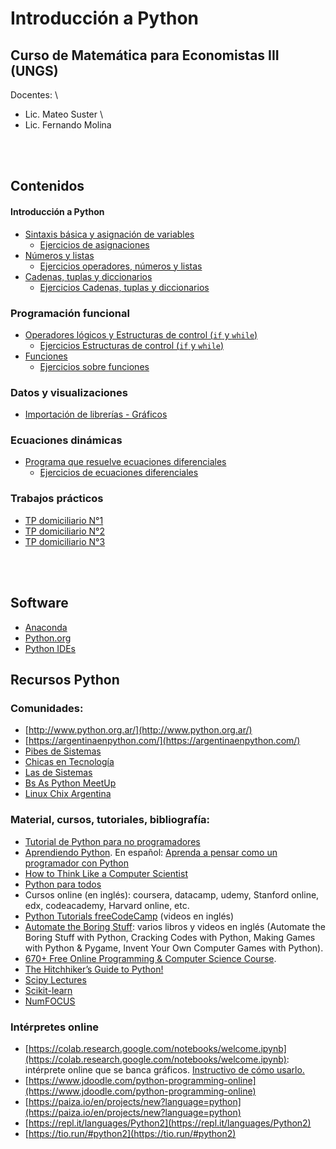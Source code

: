 # Introducción a Python
## Curso de Matemática para Economistas III (UNGS)

Docentes: \\
- Lic. Mateo Suster \\
- Lic. Fernando Molina

<br>
<br>

## Contenidos
#### Introducción a Python
  * [Sintaxis básica y asignación de variables](https://colab.research.google.com/drive/1tQeB0IJ1T0GoxvT95oy7I5WNSqkVOduT?usp=sharing)
    * [Ejercicios de asignaciones](https://colab.research.google.com/drive/1iUjhF72fVzcvhBW9obL_E1mIbzsiX6mK?usp=sharing)
  * [Números y listas](https://colab.research.google.com/drive/15RFG4oE_3lv_ArXkZvudDEDxgLJqrqrs?usp=sharing)
    * [Ejercicios operadores, números y listas](https://colab.research.google.com/drive/1JUZ0uU-YNSlt64j97qJoC-8IeWImWkj9?usp=sharing)
  * [Cadenas, tuplas y diccionarios](https://colab.research.google.com/drive/1nES9LPtKgGxoPQMEpix9U0a78hC3OAST?usp=sharing)
    * [Ejercicios Cadenas, tuplas y diccionarios](https://colab.research.google.com/drive/17DG6kJWtbkwVDVOcF9Nml4o81MYPSr8k?usp=sharing) 

### Programación funcional
  * [Operadores lógicos y Estructuras de control (`if` y `while`)](https://colab.research.google.com/drive/15IXq-bqW4cGecCNcJ2DPBWLVO_us-Sau?usp=sharing)
    * [Ejercicios Estructuras de control (`if` y `while`)](https://colab.research.google.com/drive/1d7oyEBkzSwHCz3TmYQCk4nIgrkpjXQ4g?usp=sharing)
  * [Funciones](https://colab.research.google.com/drive/1fgHJykIEOGvy5WV4CduyBGObTm-gGTLt?usp=sharing)
    * [Ejercicios sobre funciones](https://colab.research.google.com/drive/1gEvU7HznPoTRAWzpTX2cbBu2eAbGA2TU?usp=sharing)


### Datos y visualizaciones
  * [Importación de librerías - Gráficos](https://colab.research.google.com/drive/1gAkSxnh6xCAcPwtuPBecsVhfeN40ajvc?usp=sharing)

### Ecuaciones dinámicas
  * [Programa que resuelve ecuaciones diferenciales](https://colab.research.google.com/drive/19pO-BXE5CgdNWw6VUvfoGE_V1sRvz1R8?usp=sharing)  
    * [Ejercicios de ecuaciones diferenciales](https://colab.research.google.com/drive/1V6BNFKgypzMgdhHTc-2cBumNmiDENpLO?usp=sharing)

### Trabajos prácticos
* [TP domiciliario N°1](https://colab.research.google.com/drive/1Zgu67ae9o1gmBU3FOOapMovTdRhlsUwY?usp=sharing)
* [TP domiciliario N°2](https://colab.research.google.com/drive/1wLxUtrRV-16NoQciT3ExtiL4w1xZOXCx#scrollTo=Q2-XUspAj8Tn)
* [TP domiciliario N°3](https://drive.google.com/file/d/10bwo5EnIHsCIasQ-kK6gSjmuW7yp5MA0/view?usp=sharing)

<br>
<br>

## Software

- [Anaconda](https://www.anaconda.com/distribution/#download-section)
- [Python.org](https://www.python.org/downloads/)
- [Python IDEs](https://wiki.python.org/moin/IntegratedDevelopmentEnvironments)


## Recursos Python
### Comunidades:
- [http://www.python.org.ar/](http://www.python.org.ar/)
- [https://argentinaenpython.com/](https://argentinaenpython.com/)
- [Pibes de Sistemas](https://twitter.com/pibesdesistemas)
- [Chicas en Tecnología](https://www.chicasentecnologia.org/)
- [Las de Sistemas](https://twitter.com/lasdesistemas)
- [Bs As Python MeetUp](https://www.meetup.com/Buenos-Aires-Python-Meetup/)
- [Linux Chix Argentina](https://twitter.com/linuxchixar)

### Material, cursos, tutoriales, bibliografía:
- [Tutorial de Python para no programadores](http://jjc.freeshell.org/easytut/easytut_es/easytut.html)
- [Aprendiendo Python](http://www.python.org.ar/wiki/AprendiendoPython). En español: [Aprenda a pensar como un programador con Python](https://argentinaenpython.com/quiero-aprender-python/aprenda-a-pensar-como-un-programador-con-python.pdf)
- [How to Think Like a Computer Scientist](http://openbookproject.net/thinkcs/python/english2e/)
- [Python para todos](https://launchpadlibrarian.net/18980633/Python%20para%20todos.pdf)
- Cursos online (en inglés): coursera, datacamp, udemy, Stanford online, edx, codeacademy, Harvard online, etc.
- [Python Tutorials freeCodeCamp](https://www.youtube.com/playlist?list=PLWKjhJtqVAbnqBxcdjVGgT3uVR10bzTEB) (videos en inglés)
- [Automate the Boring Stuff](https://automatetheboringstuff.com): varios libros y videos en inglés (Automate the Boring Stuff with Python, Cracking Codes with Python, Making Games with Python & Pygame, Invent Your Own Computer Games with Python).
- [670+ Free Online Programming & Computer Science Course](https://www.freecodecamp.org/news/free-programming-courses-august-2019/).
- [The Hitchhiker’s Guide to Python!](https://docs.python-guide.org/)
- [Scipy Lectures](https://scipy-lectures.org/index.html)
- [Scikit-learn](https://scikit-learn.org/)
- [NumFOCUS](https://numfocus.org/sponsored-projects)

### Intérpretes online
- [https://colab.research.google.com/notebooks/welcome.ipynb](https://colab.research.google.com/notebooks/welcome.ipynb): intérprete online que se banca gráficos. [Instructivo de cómo usarlo.](https://github.com/sebasped/pythonungs/blob/master/python_online_con_graficos.pdf)
- [https://www.jdoodle.com/python-programming-online](https://www.jdoodle.com/python-programming-online)
- [https://paiza.io/en/projects/new?language=python](https://paiza.io/en/projects/new?language=python)
- [https://repl.it/languages/Python2](https://repl.it/languages/Python2)
- [https://tio.run/#python2](https://tio.run/#python2)
	

